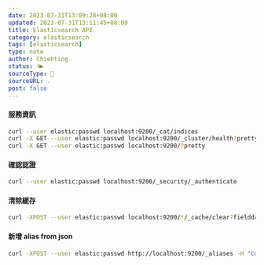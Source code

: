 ```yaml
---
date: 2023-07-31T13:09:28+08:00
updated: 2023-07-31T13:11:45+08:00
title: Elasticsearch API
category: elasticsearch
tags: [elasticsearch]
type: note
author: Chiehting
status: 🌤
sourceType: 📜️
sourceURL: .
post: false
---
```


#### 服務資訊

```bash
curl --user elastic:passwd localhost:9200/_cat/indices
curl -X GET --user elastic:passwd localhost:9200/_cluster/health?pretty
curl -X GET --user elastic:passwd localhost:9200/?pretty
```

#### 確認認證

```bash
curl --user elastic:passwd localhost:9200/_security/_authenticate
```

#### 清除緩存

```bash
curl -XPOST --user elastic:passwd localhost:9200/*/_cache/clear?fielddata=true
```

#### 新增 alias from json

```bash
curl -XPOST --user elastic:passwd http://localhost:9200/_aliases -H "Content-Type: application/json" --data-binary @/Users/chiehtinglee/tmp.json
```
